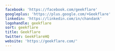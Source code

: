 ```yaml
---
facebook: 'https://facebook.com/geekflare'
googleplus: 'https://plus.google.com/+Geekflare'
linkedin: 'https://linkedin.com/in/chandank'
logohandle: geekflare
sort: geekflare
title: Geekflare
twitter: GeekFlareHQ
website: 'https://geekflare.com/'
---
```

